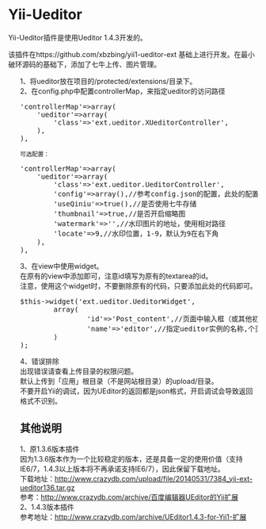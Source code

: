 Yii-Ueditor
===========

Yii-Ueditor插件是使用Ueditor 1.4.3开发的。

该插件在https://github.com/xbzbing/yii1-ueditor-ext 基础上进行开发。在最小破环源码的基础下，添加了七牛上传、图片管理。

<ul class="task-list">
<li>
1、将ueditor放在项目的/protected/extensions/目录下。
</li>
<li>
2、在config.php中配置controllerMap，来指定ueditor的访问路径

<div class="highlight highlight-php"><pre><span class="s1">'controllerMap'</span><span class="o">=&gt;</span><span class="k">array</span><span class="p">(</span>
    <span class="s1">'ueditor'</span><span class="o">=&gt;</span><span class="k">array</span><span class="p">(</span>
        <span class="s1">'class'</span><span class="o">=&gt;</span><span class="s1">'ext.ueditor.XUeditorController'</span><span class="p">,</span>
    <span class="p">),</span>
<span class="p">),</span>
<iframe id="tmp_downloadhelper_iframe" style="display: none;"></iframe></pre></div>

<pre><code>可选配置：
</code></pre>

<div class="highlight highlight-php"><pre><span class="s1">'controllerMap'</span><span class="o">=&gt;</span><span class="k">array</span><span class="p">(</span>
    <span class="s1">'ueditor'</span><span class="o">=&gt;</span><span class="k">array</span><span class="p">(</span>
        <span class="s1">'class'</span><span class="o">=&gt;</span><span class="s1">'ext.ueditor.UeditorController'</span><span class="p">,</span>
        <span class="s1">'config'</span><span class="o">=&gt;</span><span class="k">array</span><span class="p">(),</span><span class="c1">//参考config.json的配置，此处的配置具备最高优先级</span>
        <span class="s1">'useQiniu'</span><span class="o">=&gt;</span><span class="k">true</span><span class="p">(),</span><span class="c1">//是否使用七牛存储</span>
        <span class="s1">'thumbnail'</span><span class="o">=&gt;</span><span class="k">true</span>,</span><span class="c1">//是否开启缩略图</span>
        <span class="s1">'watermark'</span><span class="o">=&gt;</span><span class="s1">''</span><span class="p">,</span><span class="c1">//水印图片的地址，使用相对路径</span>
        <span class="s1">'locate'</span><span class="o">=&gt;</span><span class="mi">9</span><span class="p">,</span><span class="c1">//水印位置，1-9，默认为9在右下角</span>
    <span class="p">),</span>
<span class="p">),</span>
</pre></div>

<p></p>
</li>
<li>
3、在view中使用widget。<br>
    在原有的view中添加即可，注意id填写为原有的textarea的id。<br>
    注意，使用这个widget时，不要删除原有的代码，只要添加此处的代码即可。

<div class="highlight highlight-php"><pre><span class="nv">$this</span><span class="o">-&gt;</span><span class="na">widget</span><span class="p">(</span><span class="s1">'ext.ueditor.UeditorWidget'</span><span class="p">,</span>
        <span class="k">array</span><span class="p">(</span>
                <span class="s1">'id'</span><span class="o">=&gt;</span><span class="s1">'Post_content'</span><span class="p">,</span><span class="c1">//页面中输入框（或其他初始化容器）的ID</span>
                <span class="s1">'name'</span><span class="o">=&gt;</span><span class="s1">'editor'</span><span class="p">,</span><span class="c1">//指定ueditor实例的名称,个页面有多个ueditor实例时使用</span>
        <span class="p">)</span>
<span class="p">);</span>
</pre></div>

<p></p>
</li>
<li>
4、错误排除<br>
出现错误请查看上传目录的权限问题。<br>
默认上传到「应用」根目录（不是网站根目录）的upload/目录。<br>
不要开启Yii的调试，因为UEditor的返回都是json格式，开启调试会导致返回格式不识别。
</li>

<h2>
<a name="user-content-%E5%85%B6%E4%BB%96%E8%AF%B4%E6%98%8E" class="anchor" href="#%E5%85%B6%E4%BB%96%E8%AF%B4%E6%98%8E" aria-hidden="true"><span class="octicon octicon-link"></span></a>其他说明</h2>

<p>1、原1.3.6版本插件<br>
因为1.3.6版本作为一个比较稳定的版本，还是具备一定的使用价值（支持IE6/7，1.4.3以上版本将不再承诺支持IE6/7），因此保留下载地址。<br>
下载地址：<a href="http://www.crazydb.com/upload/file/20140531/7384_yii-ext-ueditor136.tar.gz">http://www.crazydb.com/upload/file/20140531/7384_yii-ext-ueditor136.tar.gz</a><br>
参考：<a href="http://www.crazydb.com/archive/%E7%99%BE%E5%BA%A6%E7%BC%96%E8%BE%91%E5%99%A8UEditor%E7%9A%84Yii%E6%89%A9%E5%B1%95">http://www.crazydb.com/archive/百度编辑器UEditor的Yii扩展</a><br>
2、1.4.3版本插件<br>
参考地址：<a href="http://www.crazydb.com/archive/UEditor1.4.3-for-Yii1-%E6%89%A9%E5%B1%95">http://www.crazydb.com/archive/UEditor1.4.3-for-Yii1-扩展</a></p>
</ul>

